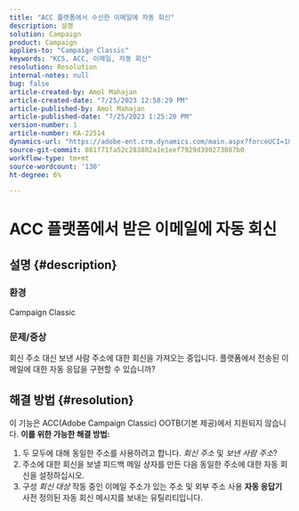 ```yaml
---
title: "ACC 플랫폼에서 수신한 이메일에 자동 회신"
description: 설명
solution: Campaign
product: Campaign
applies-to: "Campaign Classic"
keywords: "KCS, ACC, 이메일, 자동 회신"
resolution: Resolution
internal-notes: null
bug: false
article-created-by: Amol Mahajan
article-created-date: "7/25/2023 12:58:29 PM"
article-published-by: Amol Mahajan
article-published-date: "7/25/2023 1:25:20 PM"
version-number: 1
article-number: KA-22514
dynamics-url: "https://adobe-ent.crm.dynamics.com/main.aspx?forceUCI=1&pagetype=entityrecord&etn=knowledgearticle&id=a9dc35ee-ea2a-ee11-bdf4-6045bd006c82"
source-git-commit: 861f71fa52c283802a1e1eef7929d390273087b0
workflow-type: tm+mt
source-wordcount: '130'
ht-degree: 6%

---
```


# ACC 플랫폼에서 받은 이메일에 자동 회신

## 설명 {#description}


### <b>환경</b>

Campaign Classic



### <b>문제/증상</b>

회신 주소 대신 보낸 사람 주소에 대한 회신을 가져오는 중입니다. 플랫폼에서 전송된 이메일에 대한 자동 응답을 구현할 수 있습니까?


## 해결 방법 {#resolution}


이 기능은 ACC(Adobe Campaign Classic) OOTB(기본 제공)에서 지원되지 않습니다.
<b>이를 위한 가능한 해결 방법:</b>
1. 두 모두에 대해 동일한 주소를 사용하려고 합니다. *회신 주소* 및 *보낸 사람 주소*?
2. 주소에 대한 회신을 보낼 피드백 메일 상자를 만든 다음 동일한 주소에 대한 자동 회신을 설정하십시오.
3. 구성 *회신 대상* 작동 중인 이메일 주소가 있는 주소 및 외부 주소 사용 <b>자동 응답기</b> 사전 정의된 자동 회신 메시지를 보내는 유틸리티입니다.


